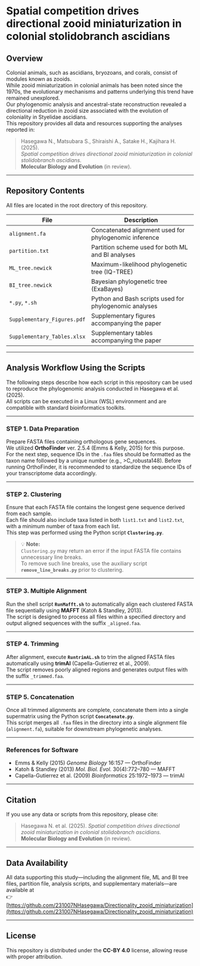 # Spatial competition drives directional zooid miniaturization in colonial stolidobranch ascidians

## Overview
Colonial animals, such as ascidians, bryozoans, and corals, consist of modules known as zooids.  
While zooid miniaturization in colonial animals has been noted since the 1970s, the evolutionary mechanisms and patterns underlying this trend have remained unexplored.  
Our phylogenomic analysis and ancestral-state reconstruction revealed a directional reduction in zooid size associated with the evolution of coloniality in Styelidae ascidians.  
This repository provides all data and resources supporting the analyses reported in:

> Hasegawa N., Matsubara S., Shiraishi A., Satake H., Kajihara H. (2025).  
> *Spatial competition drives directional zooid miniaturization in colonial stolidobranch ascidians.*  
> **Molecular Biology and Evolution** (in review).

---

## Repository Contents
All files are located in the root directory of this repository.

| File | Description |
|------|--------------|
| `alignment.fa` | Concatenated alignment used for phylogenomic inference |
| `partition.txt` | Partition scheme used for both ML and BI analyses |
| `ML_tree.newick` | Maximum-likelihood phylogenetic tree (IQ-TREE) |
| `BI_tree.newick` | Bayesian phylogenetic tree (ExaBayes) |
| `*.py`, `*.sh` | Python and Bash scripts used for phylogenomic analyses |
| `Supplementary_Figures.pdf` | Supplementary figures accompanying the paper |
| `Supplementary_Tables.xlsx` | Supplementary tables accompanying the paper |

---

## Analysis Workflow Using the Scripts

The following steps describe how each script in this repository can be used to reproduce the phylogenomic analysis conducted in Hasegawa et al. (2025).  
All scripts can be executed in a Linux (WSL) environment and are compatible with standard bioinformatics toolkits.

---

### STEP 1. Data Preparation
Prepare FASTA files containing orthologous gene sequences.  
We utilized **OrthoFinder** ver. 2.5.4 (Emms & Kelly, 2015) for this purpose.  
For the next step, sequence IDs in the `.faa` files should be formatted as the taxon name followed by a unique number (e.g., >C_robusta148). Before running OrthoFinder, it is recommended to standardize the sequence IDs of your transcriptome data accordingly.

---

### STEP 2. Clustering
Ensure that each FASTA file contains the longest gene sequence derived from each sample.  
Each file should also include taxa listed in both `list1.txt` and `list2.txt`, with a minimum number of taxa from each list.  
This step was performed using the Python script **`Clustering.py`**.

> 💡 **Note:**  
> `Clustering.py` may return an error if the input FASTA file contains unnecessary line breaks.  
> To remove such line breaks, use the auxiliary script **`remove_line_breaks.py`** prior to clustering.

---

### STEP 3. Multiple Alignment
Run the shell script **`RunMafft.sh`** to automatically align each clustered FASTA file sequentially using **MAFFT** (Katoh & Standley, 2013).  
The script is designed to process all files within a specified directory and output aligned sequences with the suffix `_aligned.faa`.

---

### STEP 4. Trimming
After alignment, execute **`RuntrimAL.sh`** to trim the aligned FASTA files automatically using **trimAl** (Capella-Gutierrez et al., 2009).  
The script removes poorly aligned regions and generates output files with the suffix `_trimmed.faa`.

---

### STEP 5. Concatenation
Once all trimmed alignments are complete, concatenate them into a single supermatrix using the Python script **`Concatenate.py`**.  
This script merges all `.faa` files in the directory into a single alignment file (`alignment.fa`), suitable for downstream phylogenetic analyses.

---

### References for Software
- Emms & Kelly (2015) *Genome Biology* 16:157 — OrthoFinder  
- Katoh & Standley (2013) *Mol. Biol. Evol.* 30(4):772–780 — MAFFT  
- Capella-Gutierrez et al. (2009) *Bioinformatics* 25:1972–1973 — trimAl

---

## Citation
If you use any data or scripts from this repository, please cite:  
> Hasegawa N. et al. (2025). *Spatial competition drives directional zooid miniaturization in colonial stolidobranch ascidians.*  
> **Molecular Biology and Evolution** (in review).

---

## Data Availability
All data supporting this study—including the alignment file, ML and BI tree files, partition file, analysis scripts, and supplementary materials—are available at  
👉 [https://github.com/231007NHasegawa/Directionality_zooid_miniaturization](https://github.com/231007NHasegawa/Directionality_zooid_miniaturization)

---

## License
This repository is distributed under the **CC-BY 4.0** license, allowing reuse with proper attribution.
